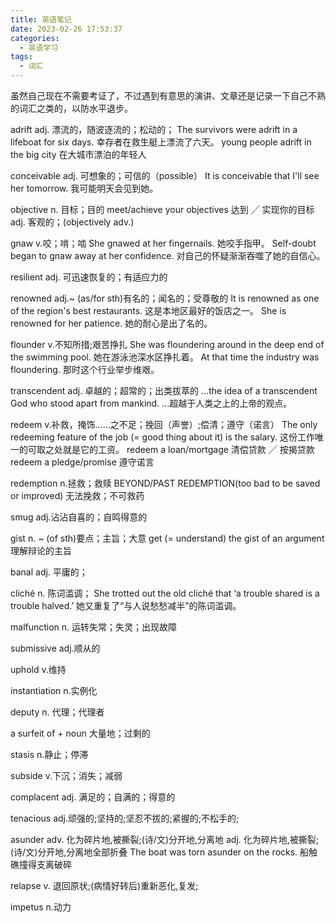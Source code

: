 ```yaml
---
title: 英语笔记
date: 2023-02-26 17:53:37
categories:
  - 英语学习
tags:
  - 词汇
---
```


虽然自己现在不需要考证了，不过遇到有意思的演讲、文章还是记录一下自己不熟的词汇之类的，以防水平退步。

<!-- more -->

adrift adj. 漂流的，随波逐流的；松动的；
The survivors were adrift in a lifeboat for six days. 幸存者在救生艇上漂流了六天。
young people adrift in the big city 在大城市漂泊的年轻人

conceivable adj. 可想象的；可信的（possible）
It is conceivable that I'll see her tomorrow. 我可能明天会见到她。

objective
n. 目标；目的
meet/achieve your objectives 达到 ╱ 实现你的目标
adj. 客观的；(objectively adv.)

gnaw v.咬；啃；啮
She gnawed at her fingernails. 她咬手指甲。
Self-doubt began to gnaw away at her confidence. 对自己的怀疑渐渐吞噬了她的自信心。

resilient adj. 可迅速恢复的；有适应力的

renowned adj.~ (as/for sth)有名的；闻名的；受尊敬的
It is renowned as one of the region's best restaurants. 这是本地区最好的饭店之一。
She is renowned for her patience. 她的耐心是出了名的。

flounder
v.不知所措;艰苦挣扎
She was floundering around in the deep end of the swimming pool. 她在游泳池深水区挣扎着。
At that time the industry was floundering. 那时这个行业举步维艰。

transcendent adj. 卓越的；超常的；出类拔萃的
...the idea of a transcendent God who stood apart from mankind. ...超越于人类之上的上帝的观点。

redeem v.补救，掩饰……之不足；挽回（声誉）;偿清；遵守（诺言）
The only redeeming feature of the job (= good thing about it) is the salary. 这份工作唯一的可取之处就是它的工资。
redeem a loan/mortgage 清偿贷款 ╱ 按揭贷款
redeem a pledge/promise 遵守诺言

redemption n.拯救；救赎
BEYOND/PAST REDEMPTION(too bad to be saved or improved) 无法挽救；不可救药

smug adj.沾沾自喜的；自鸣得意的

gist n. ~ (of sth)要点；主旨；大意
get (= understand) the gist of an argument 理解辩论的主旨

banal adj. 平庸的；

cliché n. 陈词滥调；
She trotted out the old cliché that ‘a trouble shared is a trouble halved.’ 她又重复了“与人说愁愁减半”的陈词滥调。

malfunction n. 运转失常；失灵；出现故障

submissive adj.顺从的

uphold v.维持

instantiation n.实例化

deputy n. 代理；代理者

a surfeit of + noun 大量地；过剩的

stasis n.静止；停滞

subside v.下沉；消失；减弱

complacent adj. 满足的；自满的；得意的

tenacious adj.顽强的;坚持的;坚忍不拔的;紧握的;不松手的;

asunder adv. 化为碎片地,被撕裂;(诗/文)分开地,分离地 adj. 化为碎片地,被撕裂;(诗/文)分开地,分离地全部折叠
The boat was torn asunder on the rocks. 船触礁撞得支离破碎

relapse v. 退回原状;(病情好转后)重新恶化,复发;

impetus n.动力

